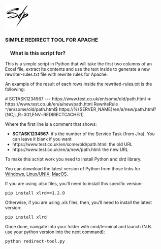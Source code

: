 <!-- PROJECT LOGO -->
<br />
<div align="left">
  <a href="https://github.com/simone-di-paolo">
    <img src="resources/img/sdp-logo-black.png" alt="Logo" width="80" height="80">
  </a>
</div>

<div align="left">
  <h3>SIMPLE REDIRECT TOOL FOR APACHE</h3>

<h3 dir="auto"><a id="user-content-what-are-vine-copulas" class="anchor" aria-hidden="true" href="#what-are-vine-copulas"><svg class="octicon octicon-link" viewBox="0 0 16 16" version="1.1" width="16" height="16" aria-hidden="true"></path></svg></a>What is this script for?</h3>

<p text-align="center">
    This is a simple script in Python that will take the first two columns of an Excel file, extract its contents and use the text inside to generate a new rewriter-rules.txt file with rewrite rules for Apache.
</p>
<p>An example of the result of each rows inside the rewrited-rules.txt is the following:</p>

<p>
  # SCTASK1234567 --- https://www.test.co.uk/en/some/old/path.html => https://www.test.co.uk/en/a/new/path.html
  RewriteRule ^/en/some/old/path.html$ https://%{SERVER_NAME}/en/a/new/path.html? [NC,L,R=301,ENV=REDIRECTCACHE:1]
</p>

<p>Where the first line is a comment that shows:</p>
  <ul>
      <li><b>SCTASK1234567:</b> it's the number of the Service Task (from Jira). You can leave it blank if you want</li>
      <li>https://www.test.co.uk/en/some/old/path.html: the old URL</li>
      <li>https://www.test.co.uk/en/a/new/path.html: the new URL</li>
  </ul>
  <p>To make this script work you need to install Python and xlrd library.</p>
  <p>You can download the latest version of Python from those links for <a href="https://www.python.org/downloads/" target="_blank">Windows</a>, <a href="https://www.python.org/downloads/source/" target="_blank">Linux/UNIX</a>, <a href="https://www.python.org/downloads/macos/" target="_blank">MacOS</a>.</p>
  If you are using .xlsx files, you'll need to install this specific version:</p>
  <pre>pip install xlrd==1.2.0</pre>
  <p>Otherwise, if you are using .xls files, then, you'll need to install the latest version:</p>
  <pre>pip install xlrd</pre>
  <p>Once done, navigate into your folder with cmd/terminal and launch (N.B. use your python version into the next command):</p>
  <pre>python redirect-tool.py</pre>
  
</div>

